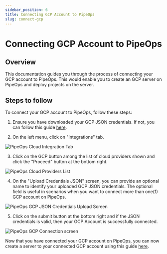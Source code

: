 ```yaml
---
sidebar_position: 6
title: Connecting GCP Account to PipeOps
slug: connect-gcp
---
```


# Connecting GCP Account to PipeOps

## Overview

This documentation guides you through the process of connecting your GCP account to PipeOps. This would enable you to create an GCP server on PipeOps and deploy projects on the server.


## Steps to follow

To connect your GCP account to PipeOps, follow these steps:

1. Ensure you have downloaded your GCP JSON credentials. If not, you can follow this guide [here](/docs/how-to-guides/tutorials/generate-gcp-json-credentials).

2. On the left menu, click on "Integrations" tab.

![PipeOps Cloud Integration Tab](https://pub-950943fa1bc54978bed46ef104f9d81a.r2.dev/PipeOpsCloudIntegrationTab.png)

3. Click on the GCP button among the list of cloud providers shown and click the "Proceed" button at the bottom right.

![PipeOps Cloud Providers List](https://pub-950943fa1bc54978bed46ef104f9d81a.r2.dev/PipeOpsConnectCloudProviderList.png)


4. On the "Upload Credentials JSON" screen, you can provide an optional name to identify your uploaded GCP JSON credentials. The optional field is useful in scenarios when you want to connect more than one(1) GCP account on PipeOps.

![PipeOps GCP JSON Credentials Upload Screen](https://pub-950943fa1bc54978bed46ef104f9d81a.r2.dev/PipeOpsGCPJSONCredentialsFilled.png)

5. Click on the submit button at the bottom right and if the JSON credentials is valid, then your GCP Account is successfully connected.

![PipeOps GCP Connection screen](https://pub-950943fa1bc54978bed46ef104f9d81a.r2.dev/PipeOpsGCPCredentialsUploaded.png)

Now that you have connected your GCP account on PipeOps, you can now create a server to your connected GCP account using this guide [here](/docs/servers/server-provisioning).

